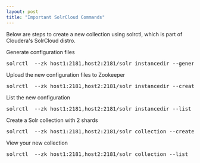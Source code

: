 ```yaml
---
layout: post
title: "Important SolrCloud Commands"
---
```


Below are steps to create a new collection using solrctl, which is part of Cloudera's SolrCloud distro.

Generate configuration files
<pre class="prettyprint sh">
solrctl  --zk host1:2181,host2:2181/solr instancedir --generate myconf_local
</pre>

Upload the new configuration files to Zookeeper
<pre class="prettyprint sh">
solrctl  --zk host1:2181,host2:2181/solr instancedir --create myconf myconf_local
</pre>

List the new configuration
<pre class="prettyprint sh">
solrctl  --zk host1:2181,host2:2181/solr instancedir --list
</pre>

Create a Solr collection with 2 shards
<pre class="prettyprint sh">
solrctl  --zk host1:2181,host2:2181/solr collection --create mycoll -s 2 
</pre>

View your new collection
<pre class="prettyprint sh">
solrctl  --zk host1:2181,host2:2181/solr collection --list
</pre>
